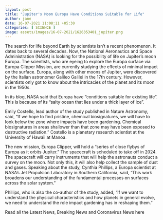 ```yaml
---
layout: post
title: "Jupiter's Moon Europa Have Conditions Suitable for Life"
author: jane 
date: 16-07-2021 11:08:11 +05:30 
categories: [ SCIENCE ] 
image: assets/images/16-07-2021/1626353401_jupiter.png
---
```

The search for life beyond Earth by scientists isn’t a recent phenomenon. It dates back to several decades. Now, the National Aeronautics and Space Administration (NASA) is looking for the possibility of life on Jupiter’s moon Europa. The scientists, who are eyeing to explore the Europa surface via Europa Clipper Mission, are currently studying the effects of minimal impact on the surface. Europa, along with other moons of Jupiter, were discovered by the Italian astronomer Galileo Galilei in the 17th century. However, scientists only got to know about the intricacies of the planet and its moon in the 1950s.

In its blog, NASA said that Europa have “conditions suitable for existing life”. This is because of its “salty ocean that lies under a thick layer of ice”.

Emily Costello, lead author of the study published in Nature Astronomy, said, “If we hope to find pristine, chemical biosignatures, we will have to look below the zone where impacts have been gardening. Chemical biosignatures in areas shallower than that zone may have been exposed to destructive radiation.” Costello is a planetary research scientist at the University of Hawaii at Manoa.

The new mission, Europa Clipper, will hold a “series of close flybys of Europa as it orbits Jupiter.” The spacecraft is scheduled to take off in 2024. The spacecraft will carry instruments that will help the astronauts conduct a survey on the moon. Not only this, it will also help collect the sample of dust and gases. Speaking about the study, Cynthia Phillips, a Europa scientist at NASA’s Jet Propulsion Laboratory in Southern California, said, “This work broadens our understanding of the fundamental processes on surfaces across the solar system.”

Phillips, who is also the co-author of the study, added, “If we want to understand the physical characteristics and how planets in general evolve, we need to understand the role impact gardening has in reshaping them.”

Read all the Latest News, Breaking News and Coronavirus News here